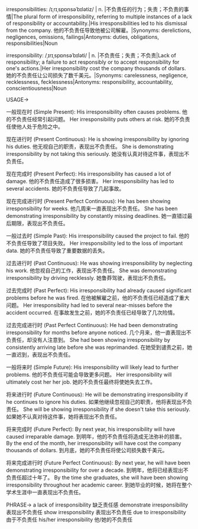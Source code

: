 irresponsibilities: /ɪˌrɪˌspɒnsəˈbɪlətiz/ | n. |不负责任的行为；失责；不负责的事情|The plural form of irresponsibility, referring to multiple instances of a lack of responsibility or accountability.|His irresponsibilities led to his dismissal from the company. 他的不负责任导致他被公司解雇。|Synonyms: derelictions, negligences, omissions, failings|Antonyms: duties, obligations, responsibilities|Noun

irresponsibility: /ˌɪrɪˌspɒnsəˈbɪləti/ | n. |不负责任；失责；不负责|Lack of responsibility; a failure to act responsibly or to accept responsibility for one's actions.|Her irresponsibility cost the company thousands of dollars. 她的不负责任让公司损失了数千美元。|Synonyms: carelessness, negligence, recklessness, fecklessness|Antonyms: responsibility, accountability, conscientiousness|Noun


USAGE->

一般现在时 (Simple Present):
His irresponsibility often causes problems. 他的不负责任经常引起问题。
Her irresponsibility puts others at risk. 她的不负责任使他人处于危险之中。

现在进行时 (Present Continuous):
He is showing irresponsibility by ignoring his duties. 他无视自己的职责，表现出不负责任。
She is demonstrating irresponsibility by not taking this seriously. 她没有认真对待这件事，表现出不负责任。

现在完成时 (Present Perfect):
His irresponsibility has caused a lot of damage. 他的不负责任造成了很多损害。
Her irresponsibility has led to several accidents. 她的不负责任导致了几起事故。

现在完成进行时 (Present Perfect Continuous):
He has been showing irresponsibility for weeks. 他几周来一直表现出不负责任。
She has been demonstrating irresponsibility by constantly missing deadlines. 她一直错过最后期限，表现出不负责任。


一般过去时 (Simple Past):
His irresponsibility caused the project to fail.  他的不负责任导致了项目失败。
Her irresponsibility led to the loss of important data. 她的不负责任导致了重要数据的丢失。


过去进行时 (Past Continuous):
He was showing irresponsibility by neglecting his work. 他忽视自己的工作，表现出不负责任。
She was demonstrating irresponsibility by driving recklessly. 她鲁莽驾驶，表现出不负责任。


过去完成时 (Past Perfect):
His irresponsibility had already caused significant problems before he was fired. 在他被解雇之前，他的不负责任已经造成了重大问题。
Her irresponsibility had led to several near-misses before the accident occurred. 在事故发生之前，她的不负责任已经导致了几次险情。

过去完成进行时 (Past Perfect Continuous):
He had been demonstrating irresponsibility for months before anyone noticed. 几个月来，他一直表现出不负责任，却没有人注意到。
She had been showing irresponsibility by consistently arriving late before she was reprimanded. 在她受到谴责之前，她一直迟到，表现出不负责任。

一般将来时 (Simple Future):
His irresponsibility will likely lead to further problems. 他的不负责任可能会导致更多问题。
Her irresponsibility will ultimately cost her her job. 她的不负责任最终将使她失去工作。

将来进行时 (Future Continuous):
He will be demonstrating irresponsibility if he continues to ignore his duties. 如果他继续忽视自己的职责，他将表现出不负责任。
She will be showing irresponsibility if she doesn't take this seriously. 如果她不认真对待这件事，她将表现出不负责任。

将来完成时 (Future Perfect):
By next year, his irresponsibility will have caused irreparable damage. 到明年，他的不负责任将造成无法弥补的损害。
By the end of the month, her irresponsibility will have cost the company thousands of dollars. 到月底，她的不负责任将使公司损失数千美元。

将来完成进行时 (Future Perfect Continuous):
By next year, he will have been demonstrating irresponsibility for over a decade. 到明年，他将已经表现出不负责任超过十年了。
By the time she graduates, she will have been showing irresponsibility throughout her academic career. 到她毕业的时候，她将在整个学术生涯中一直表现出不负责任。



PHRASE->
a lack of irresponsibility 缺乏责任感
demonstrate irresponsibility 表现出不负责任
show irresponsibility 表现出不负责任
due to irresponsibility 由于不负责任
his/her irresponsibility 他/她的不负责任
